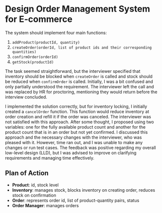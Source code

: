 # Design Order Management System for E-commerce

The system should implement four main functions:

1. `addProduct(productId, quantity)`
2. `createOrder(orderId, list of product ids and their corresponding quantities)`
3. `confirmOrder(orderId)`
4. `getStock(productId)`

The task seemed straightforward, but the interviewer specified that inventory should be blocked when `createOrder` is called and stock should be reduced when `confirmOrder` is called. Initially, I was a bit confused and only partially understood the requirement. The interviewer left the call and was replaced by HR for proctoring, mentioning they would return before the interview concluded.

I implemented the solution correctly, but for inventory locking, I initially created a `cancelOrder` function. This function would reduce inventory at order creation and refill it if the order was canceled. The interviewer was not satisfied with this approach. After some thought, I proposed using two variables: one for the fully available product count and another for the product count that is in an order but not yet confirmed. I discussed this approach and the necessary changes with the interviewer, who was pleased with it. However, time ran out, and I was unable to make any changes or run test cases. The feedback was positive regarding my overall low-level design (LLD), but I was advised to improve on clarifying requirements and managing time effectively.

## Plan of Action

- **Product**: id, stock level
- **Inventory**: manages stock, blocks inventory on creating order, reduces stock on confirmation
- **Order**: represents order id, list of product-quantity pairs, status
- **Order Manager**: manages orders